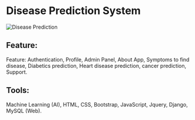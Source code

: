 # Disease Prediction System 
![Disease Prediction](https://github.com/abunaiim25/Disease-prediction-system/assets/75266387/a45d8adb-8355-459e-97c5-3672842ca295)

## Feature: 
Feature: Authentication, Profile, Admin Panel, About App, Symptoms to find disease,
Diabetics prediction, Heart disease prediction, cancer prediction, Support.

## Tools:
Machine Learning (AI), HTML, CSS, Bootstrap, JavaScript, Jquery, Django, MySQL (Web).
